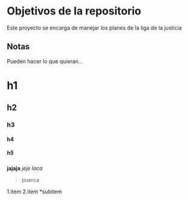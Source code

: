 # Objetivos de la repositorio

Este proyecto se encarga de manejar los planes de la liga de la justicia


## Notas
Pueden hacer lo que quieran...


# h1
## h2
### h3
#### h4
##### h5

**jajaja** *jeje* _loca_
> puerca

1.item
2.item
  *subitem
